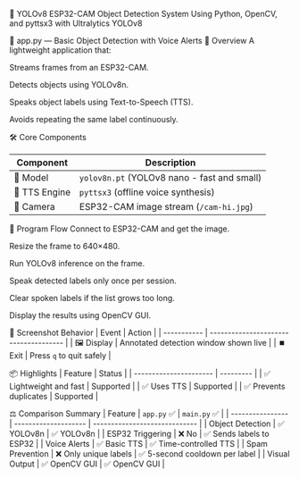 🧠 YOLOv8 ESP32-CAM Object Detection System
Using Python, OpenCV, and pyttsx3 with Ultralytics YOLOv8

📁 app.py — Basic Object Detection with Voice Alerts
🚀 Overview
A lightweight application that:

Streams frames from an ESP32-CAM.

Detects objects using YOLOv8n.

Speaks object labels using Text-to-Speech (TTS).

Avoids repeating the same label continuously.


🛠️ Core Components

| Component     | Description                                 |
| ------------- | ------------------------------------------- |
| 🧠 Model      | `yolov8n.pt` (YOLOv8 nano - fast and small) |
| 🎤 TTS Engine | `pyttsx3` (offline voice synthesis)         |
| 🎥 Camera     | ESP32-CAM image stream (`/cam-hi.jpg`)      |

🔁 Program Flow
Connect to ESP32-CAM and get the image.

Resize the frame to 640×480.

Run YOLOv8 inference on the frame.

Speak detected labels only once per session.

Clear spoken labels if the list grows too long.

Display the results using OpenCV GUI.

📸 Screenshot Behavior
| Event       | Action                                |
| ----------- | ------------------------------------- |
| 🖼️ Display | Annotated detection window shown live |
| ⏹️ Exit     | Press `q` to quit safely              |

📦 Highlights
| Feature                | Status    |
| ---------------------- | --------- |
| ✅ Lightweight and fast | Supported |
| ✅ Uses TTS             | Supported |
| ✅ Prevents duplicates  | Supported |

⚖️ Comparison Summary
| Feature          | `app.py` ✅           | `main.py` ✅                   |
| ---------------- | -------------------- | ----------------------------- |
| Object Detection | ✅ YOLOv8n            | ✅ YOLOv8n                     |
| ESP32 Triggering | ❌ No                 | ✅ Sends labels to ESP32       |
| Voice Alerts     | ✅ Basic TTS          | ✅ Time-controlled TTS         |
| Spam Prevention  | ❌ Only unique labels | ✅ 5-second cooldown per label |
| Visual Output    | ✅ OpenCV GUI         | ✅ OpenCV GUI                  |

